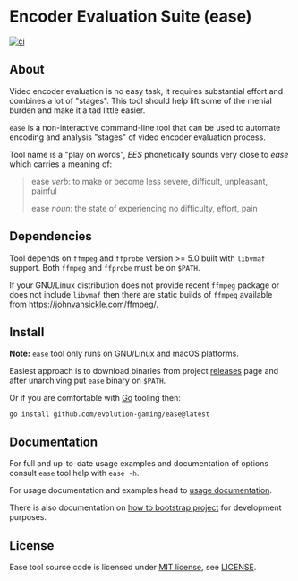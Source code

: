 # Encoder Evaluation Suite (ease)
[![ci](https://github.com/evolution-gaming/ease/actions/workflows/ci.yaml/badge.svg)](https://github.com/evolution-gaming/ease/actions/workflows/ci.yaml)

## About

Video encoder evaluation is no easy task, it requires substantial effort and combines a
lot of "stages". This tool should help lift some of the menial burden and make it a tad
little easier.

`ease` is a non-interactive command-line tool that can be used to automate encoding and
analysis "stages" of video encoder evaluation process.

Tool name is a "play on words", *EES* phonetically sounds very close to *ease* which
carries a meaning of:

> ease *verb*:
> to make or become less severe, difficult, unpleasant, painful
>
> ease *noun*:
> the state of experiencing no difficulty, effort, pain

## Dependencies

Tool depends on `ffmpeg` and `ffprobe` version >= 5.0 built with `libvmaf` support. Both
`ffmpeg` and `ffprobe` must be on `$PATH`.

If your GNU/Linux distribution does not provide recent `ffmpeg` package or does not
include `libvmaf` then there are static builds of `ffmpeg` available from
https://johnvansickle.com/ffmpeg/.

## Install

**Note:** `ease` tool only runs on GNU/Linux and macOS platforms.

Easiest approach is to download binaries from project [releases](https://github.com/evolution-gaming/ease/releases) page and after unarchiving put `ease` binary on `$PATH`.

Or if you are comfortable with [Go](https://go.dev) tooling then:

    go install github.com/evolution-gaming/ease@latest

## Documentation

For full and up-to-date usage examples and documentation of options consult
`ease` tool help with `ease -h`.

For usage documentation and examples head to [usage documentation](doc/usage.md).

There is also documentation on [how to bootstrap project](doc/develop.md) for development
purposes.

## License
Ease tool source code is licensed under [MIT license](https://choosealicense.com/licenses/mit/), see [LICENSE](LICENSE).

